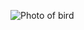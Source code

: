 ![Photo of bird](https://repository-images.githubusercontent.com/397235141/bc283a05-b88c-496d-9f6c-2e80cc387df9)
